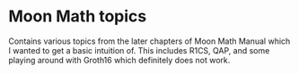 # Moon Math topics

Contains various topics from the later chapters of Moon Math Manual which I wanted to get a basic intuition of. This includes R1CS, QAP, and some playing around with Groth16 which definitely does not work. 
